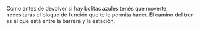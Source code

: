 Como antes de devolver si hay bolitas azules tenés que moverte, necesitarás el bloque de función que te lo permita hacer. El camino del tren es el que está entre la barrera y la estación. 